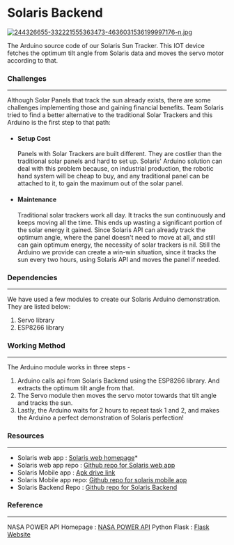 
# Solaris Backend
[![244326655-332221555363473-4636031536199997176-n.jpg](https://i.postimg.cc/pLmcczpd/244326655-332221555363473-4636031536199997176-n.jpg)](https://postimg.cc/Mn8Yvc0k)

The Arduino source code of our Solaris Sun Tracker. This IOT device fetches the optimum tilt angle from Solaris data and moves the servo motor according to that.


### Challenges
---
Although Solar Panels that track the sun already exists, there are some challenges implementing those and gaining financial benefits. Team Solaris tried to find a better alternative to the traditional Solar Trackers and this Arduino is the first step to that path: 
  - #### Setup Cost
	  Panels with Solar Trackers are built different. They are costlier than the traditional solar panels and hard to set up. Solaris' Arduino solution can deal with this problem because, on industrial production, the robotic hand system will be cheap to buy, and any traditional panel can be attached to it, to gain the maximum out of the solar panel.
  - #### Maintenance
	  Traditional solar trackers work all day. It tracks the sun continuously and keeps moving all the time. This ends up wasting a significant portion of the solar energy it gained. Since Solaris API can already track the optimum angle, where the panel doesn't need to move at all, and still can gain optimum energy, the necessity of solar trackers is nil. Still the Arduino we provide can create a win-win situation, since it tracks the sun every two hours, using Solaris API and moves the panel if needed. 

### Dependencies
---
We have used a few modules to create our Solaris Arduino demonstration. They are listed below:
1. Servo library
2. ESP8266 library
### Working Method
---
The Arduino module works in three steps -

1. Arduino calls api from Solaris Backend using the ESP8266 library. And extracts the optimum tilt angle from that.
2. The Servo module then moves the servo motor towards that tilt angle and tracks the sun.
3. Lastly, the Arduino waits for 2 hours to repeat task 1 and 2, and makes the Arduino a perfect demonstration of Solaris perfection!

### Resources
---
* Solaris web app : [Solaris web homepage](https://solaris-bd.web.app/)*
* Solaris web app repo : [Github repo for Solaris web app](https://github.com/SalmanSayeed79/Solaris-BD)
* Solaris Mobile app : [Apk drive link](https://drive.google.com/file/d/170HMrigXFpZwzHW3F4FIAJt-gC9HfU5Z/view?usp=sharing)
* Solaris Mobile app repo: [Github repo for solaris mobile app](https://github.com/zarifikram/SOLARIS)
* Solaris Backend Repo : [Github repo for Solaris Backend](https://github.com/pptx704/solaris-backend)

### Reference
---
NASA POWER API Homepage : [NASA POWER API](https://power.larc.nasa.gov/)
Python Flask : [Flask Website](https://flask.palletsprojects.com/en/2.0.x/)
